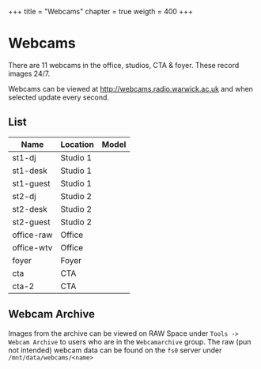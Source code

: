 +++
title = "Webcams"
chapter = true
weigth = 400
+++

# Webcams

There are 11 webcams in the office, studios, CTA & foyer. These record images 24/7.

Webcams can be viewed at http://webcams.radio.warwick.ac.uk and when selected update every second.

## List

| Name | Location | Model |
| --- | --- | --- |
| st1-dj | Studio 1 | |
| st1-desk | Studio 1 | |
| st1-guest | Studio 1 | | 
| st2-dj | Studio 2 | |
| st2-desk | Studio 2 | |
| st2-guest | Studio 2 | | 
| office-raw | Office | |
| office-wtv | Office | |
| foyer | Foyer | |
| cta | CTA | |
| cta-2 | CTA | | 

## Webcam Archive

Images from the archive can be viewed on RAW Space under `Tools -> Webcam Archive` to users who are in the `Webcamarchive` group. The raw (pun not intended) webcam data can be found on the `fs0` server under `/mnt/data/webcams/<name>`